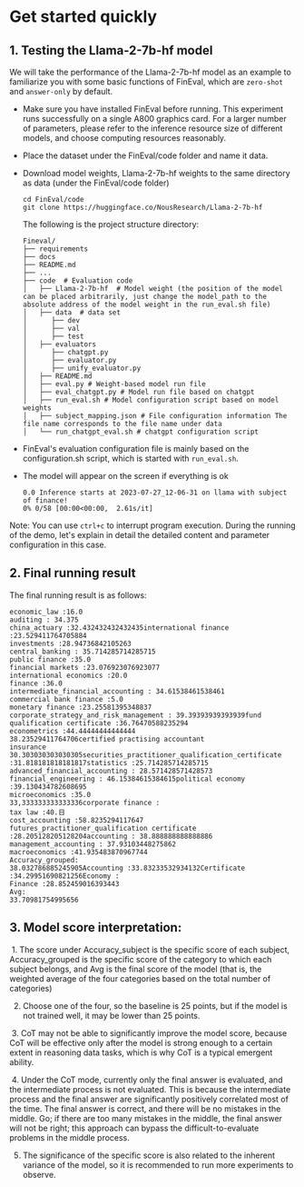 # Get started quickly

## 1. Testing the Llama-2-7b-hf model

We will take the performance of the Llama-2-7b-hf model as an example to familiarize you with some basic functions of FinEval, which are `zero-shot` and `answer-only` by default.

- Make sure you have installed FinEval before running. This experiment runs successfully on a single A800 graphics card. For a larger number of parameters, please refer to the inference resource size of different models, and choose computing resources reasonably.

- Place the dataset under the FinEval/code folder and name it data.

- Download model weights, Llama-2-7b-hf weights to the same directory as data (under the FinEval/code folder)

  ```shell
  cd FinEval/code
  git clone https://huggingface.co/NousResearch/Llama-2-7b-hf
  ```

  The following is the project structure directory:

  ```text
  Fineval/
  ├── requirements
  ├── docs
  ├── README.md
  ├── ...
  ├── code  # Evaluation code
  │   ├── Llama-2-7b-hf  # Model weight (the position of the model can be placed arbitrarily, just change the model_path to the absolute address of the model weight in the run_eval.sh file)
  │   ├── data  # data set
  │	     ├── dev 
  │	     ├── val 
  │	     ├── test
  │   ├── evaluators
  │	     ├── chatgpt.py
  │	     ├── evaluator.py
  │	     ├── unify_evaluator.py
  │   ├── README.md
  │   ├── eval.py # Weight-based model run file
  │   ├── eval_chatgpt.py # Model run file based on chatgpt
  │   ├── run_eval.sh # Model configuration script based on model weights
  │   ├── subject_mapping.json # File configuration information The file name corresponds to the file name under data
  │   └── run_chatgpt_eval.sh # chatgpt configuration script
  ```

- FinEval's evaluation configuration file is mainly based on the configuration.sh script, which is started with `run_eval.sh`.

- The model will appear on the screen if everything is ok

  ```
  0.0 Inference starts at 2023-07-27_12-06-31 on llama with subject of finance!
  0% 0/58 [00:00<00:00,  2.61s/it]
  ```

Note: You can use `ctrl+c` to interrupt program execution. During the running of the demo, let's explain in detail the detailed content and parameter configuration in this case.

## 2. Final running result

The final running result is as follows:

```
economic_law :16.0
auditing : 34.375
china_actuary :32.432432432432435international finance :23.529411764705884
investments :28.94736842105263
central_banking : 35.714285714285715
public finance :35.0
financial markets :23.076923076923077
international economics :20.0
finance :36.0
intermediate_financial_accounting : 34.61538461538461
commercial bank finance :5.0
monetary finance :23.25581395348837
corporate_strategy_and_risk_management : 39.39393939393939fund qualification certificate :36.76470588235294
econometrics :44.44444444444444
38.23529411764706certified practising accountant 
insurance 30.303030303030305securities_practitioner_qualification_certificate :31.818181818181817statistics :25.714285714285715
advanced_financial_accounting : 28.571428571428573
financial_engineering : 46.15384615384615political economy :39.130434782608695
microeconomics :35.0
33,333333333333336corporate finance :
tax law :40.日
cost_accounting :58.8235294117647
futures_practitioner_qualification certificate :28.205128205128204accounting : 38.888888888888886
management_accounting : 37.93103448275862
macroeconomics :41.935483870967744
Accuracy_grouped:
38.032786885245905Accounting :33.83233532934132Certificate :34.29951690821256Economy :
Finance :28.852459016393443
Avg:
33.70981754995656
```

## 3. Model score interpretation:

​ 1. The score under Accuracy_subject is the specific score of each subject, Accuracy_grouped is the specific score of the category to which each subject belongs, and Avg is the final score of the model (that is, the weighted average of the four categories based on the total number of categories)

2. Choose one of the four, so the baseline is 25 points, but if the model is not trained well, it may be lower than 25 points.

​ 3. CoT may not be able to significantly improve the model score, because CoT will be effective only after the model is strong enough to a certain extent in reasoning data tasks, which is why CoT is a typical emergent ability.

​ 4. Under the CoT mode, currently only the final answer is evaluated, and the intermediate process is not evaluated. This is because the intermediate process and the final answer are significantly positively correlated most of the time. The final answer is correct, and there will be no mistakes in the middle. Go; if there are too many mistakes in the middle, the final answer will not be right; this approach can bypass the difficult-to-evaluate problems in the middle process.

5. The significance of the specific score is also related to the inherent variance of the model, so it is recommended to run more experiments to observe.
